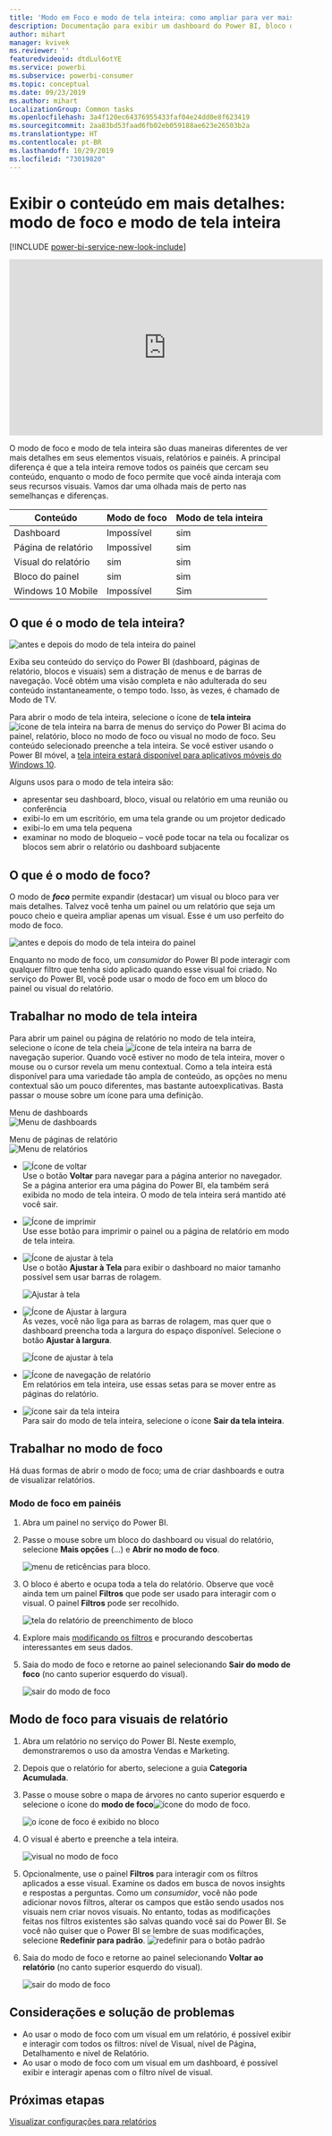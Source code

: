 ```yaml
---
title: 'Modo em Foco e modo de tela inteira: como ampliar para ver mais detalhes'
description: Documentação para exibir um dashboard do Power BI, bloco do dashboard, relatório ou visual de relatório no modo de foco ou modo de tela inteira
author: mihart
manager: kvivek
ms.reviewer: ''
featuredvideoid: dtdLul6otYE
ms.service: powerbi
ms.subservice: powerbi-consumer
ms.topic: conceptual
ms.date: 09/23/2019
ms.author: mihart
LocalizationGroup: Common tasks
ms.openlocfilehash: 3a4f120ec64376955433faf04e24dd0e8f623419
ms.sourcegitcommit: 2aa83bd53faad6fb02eb059188ae623e26503b2a
ms.translationtype: HT
ms.contentlocale: pt-BR
ms.lasthandoff: 10/29/2019
ms.locfileid: "73019820"
---
```

# <a name="display-content-in-more-detail-focus-mode-and-full-screen-mode"></a>Exibir o conteúdo em mais detalhes: modo de foco e modo de tela inteira

[!INCLUDE [power-bi-service-new-look-include](../includes/power-bi-service-new-look-include.md)]    

<iframe width="560" height="315" src="https://www.youtube.com/embed/dtdLul6otYE" frameborder="0" allowfullscreen></iframe>

O modo de foco e modo de tela inteira são duas maneiras diferentes de ver mais detalhes em seus elementos visuais, relatórios e painéis.  A principal diferença é que a tela inteira remove todos os painéis que cercam seu conteúdo, enquanto o modo de foco permite que você ainda interaja com seus recursos visuais. Vamos dar uma olhada mais de perto nas semelhanças e diferenças.  

|Conteúdo    | Modo de foco  |Modo de tela inteira  |
|---------|---------|----------------------|
|Dashboard     |   Impossível     | sim |
|Página de relatório   | Impossível  | sim|
|Visual do relatório | sim    | sim |
|Bloco do painel | sim    | sim |
|Windows 10 Mobile | Impossível | Sim |

## <a name="what-is-full-screen-mode"></a>O que é o modo de tela inteira?

![antes e depois do modo de tela inteira do painel](media/end-user-focus/power-bi-dashboards-focus.png)

Exiba seu conteúdo do serviço do Power BI (dashboard, páginas de relatório, blocos e visuais) sem a distração de menus e de barras de navegação.  Você obtém uma visão completa e não adulterada do seu conteúdo instantaneamente, o tempo todo. Isso, às vezes, é chamado de Modo de TV.   

Para abrir o modo de tela inteira, selecione o ícone de **tela inteira**![ícone de tela inteira](media/end-user-focus/power-bi-full-screen-icon.png) na barra de menus do serviço do Power BI acima do painel, relatório, bloco no modo de foco ou visual no modo de foco.  Seu conteúdo selecionado preenche a tela inteira.
Se você estiver usando o Power BI móvel, a [tela inteira estará disponível para aplicativos móveis do Windows 10](./mobile/mobile-windows-10-app-presentation-mode.md). 

Alguns usos para o modo de tela inteira são:

* apresentar seu dashboard, bloco, visual ou relatório em uma reunião ou conferência
* exibi-lo em um escritório, em uma tela grande ou um projetor dedicado
* exibi-lo em uma tela pequena
* examinar no modo de bloqueio – você pode tocar na tela ou focalizar os blocos sem abrir o relatório ou dashboard subjacente

## <a name="what-is-focus-mode"></a>O que é o modo de foco?

O modo de ***foco*** permite expandir (destacar) um visual ou bloco para ver mais detalhes.  Talvez você tenha um painel ou um relatório que seja um pouco cheio e queira ampliar apenas um visual.  Esse é um uso perfeito do modo de foco.  

![antes e depois do modo de tela inteira do painel](media/end-user-focus/power-bi-compare-dash.png)

Enquanto no modo de foco, um *consumidor* do Power BI pode interagir com qualquer filtro que tenha sido aplicado quando esse visual foi criado.  No serviço do Power BI, você pode usar o modo de foco em um bloco do painel ou visual do relatório.

## <a name="working-in-full-screen-mode"></a>Trabalhar no modo de tela inteira

Para abrir um painel ou página de relatório no modo de tela inteira, selecione o ícone de tela cheia ![ícone de tela inteira](media/end-user-focus/power-bi-full-screen-icon.png) na barra de navegação superior. Quando você estiver no modo de tela inteira, mover o mouse ou o cursor revela um menu contextual. Como a tela inteira está disponível para uma variedade tão ampla de conteúdo, as opções no menu contextual são um pouco diferentes, mas bastante autoexplicativas.  Basta passar o mouse sobre um ícone para uma definição.

Menu de dashboards    
![Menu de dashboards](media/end-user-focus/power-bi-full-screen-dash.png)    

Menu de páginas de relatório    
![Menu de relatórios](media/end-user-focus/power-bi-report-full-screen.png)    

  * ![Ícone de voltar](media/end-user-focus/power-bi-back-icon.png)    
  Use o botão **Voltar** para navegar para a página anterior no navegador. Se a página anterior era uma página do Power BI, ela também será exibida no modo de tela inteira.  O modo de tela inteira será mantido até você sair.

  * ![Ícone de imprimir](media/end-user-focus/power-bi-print-icon.png)    
  Use esse botão para imprimir o painel ou a página de relatório em modo de tela inteira.

  * ![Ícone de ajustar à tela](media/end-user-focus/power-bi-fit-to-screen-icon.png)    
    Use o botão **Ajustar à Tela** para exibir o dashboard no maior tamanho possível sem usar barras de rolagem.  

    ![Ajustar à tela](media/end-user-focus/power-bi-fit-screen.png)

  * ![Ícone de Ajustar à largura](media/end-user-focus/power-bi-fit-width.png)       
    Às vezes, você não liga para as barras de rolagem, mas quer que o dashboard preencha toda a largura do espaço disponível. Selecione o botão **Ajustar à largura**.    

    ![Ícone de ajustar à tela](media/end-user-focus/power-bi-fit-to-width-new.png)

  * ![Ícone de navegação de relatório](media/end-user-focus/power-bi-report-nav2.png)       
    Em relatórios em tela inteira, use essas setas para se mover entre as páginas do relatório.    
  * ![ícone sair da tela inteira](media/end-user-focus/exit-fullscreen-new.png)     
  Para sair do modo de tela inteira, selecione o ícone **Sair da tela inteira**.

      

## <a name="working-in-focus-mode"></a>Trabalhar no modo de foco

Há duas formas de abrir o modo de foco; uma de criar dashboards e outra de visualizar relatórios.

### <a name="focus-mode-in-dashboards"></a>Modo de foco em painéis

1. Abra um painel no serviço do Power BI.

2. Passe o mouse sobre um bloco do dashboard ou visual do relatório, selecione **Mais opções** (...) e **Abrir no modo de foco**.

    ![menu de reticências para bloco](media/end-user-focus/power-bi-dashboard-focus.png).

2. O bloco é aberto e ocupa toda a tela do relatório. Observe que você ainda tem um painel **Filtros** que pode ser usado para interagir com o visual. O painel **Filtros** pode ser recolhido.

   ![tela do relatório de preenchimento de bloco](media/end-user-focus/power-bi-focus-filter.png)

4. Explore mais [modificando os filtros](end-user-report-filter.md) e procurando descobertas interessantes em seus dados.  

5. Saia do modo de foco e retorne ao painel selecionando **Sair do modo de foco** (no canto superior esquerdo do visual).

    ![sair do modo de foco](media/end-user-focus/power-bi-exit.png)    


## <a name="focus-mode-for-report-visuals"></a>Modo de foco para visuais de relatório

1. Abra um relatório no serviço do Power BI.  Neste exemplo, demonstraremos o uso da amostra Vendas e Marketing.

1. Depois que o relatório for aberto, selecione a guia **Categoria Acumulada**.

2. Passe o mouse sobre o mapa de árvores no canto superior esquerdo e selecione o ícone do **modo de foco**![ícone do modo de foco](media/end-user-focus/pbi_popout.jpg).  

   ![o ícone de foco é exibido no bloco](media/end-user-focus/power-bi-hover-focus-icon.png)
2. O visual é aberto e preenche a tela inteira.

   ![visual no modo de foco](media/end-user-focus/power-bi-display-focus-new.png)

3. Opcionalmente, use o painel **Filtros** para interagir com os filtros aplicados a esse visual. Examine os dados em busca de novos insights e respostas a perguntas. Como um *consumidor*, você não pode adicionar novos filtros, alterar os campos que estão sendo usados nos visuais nem criar novos visuais.  No entanto, todas as modificações feitas nos filtros existentes são salvas quando você sai do Power BI. Se você não quiser que o Power BI se lembre de suas modificações, selecione **Redefinir para padrão**. ![redefinir para o botão padrão](media/end-user-focus/power-bi-resets.png)  


5. Saia do modo de foco e retorne ao painel selecionando **Voltar ao relatório** (no canto superior esquerdo do visual).

    ![sair do modo de foco](media/end-user-focus/power-bi-back-to-report.png)  

## <a name="considerations-and-troubleshooting"></a>Considerações e solução de problemas

* Ao usar o modo de foco com um visual em um relatório, é possível exibir e interagir com todos os filtros: nível de Visual, nível de Página, Detalhamento e nível de Relatório.    
* Ao usar o modo de foco com um visual em um dashboard, é possível exibir e interagir apenas com o filtro nível de visual.

## <a name="next-steps"></a>Próximas etapas

[Visualizar configurações para relatórios](end-user-report-view.md)